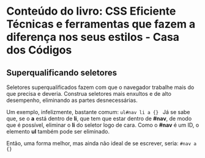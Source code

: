 # Conteúdo do livro: CSS Eficiente Técnicas e ferramentas que fazem a diferença nos seus estilos - Casa dos Códigos


## Superqualificando seletores
Seletores superqualificados fazem com que o navegador trabalhe mais do que precisa e deveria. Construa seletores mais enxultos e de alto desempenho, eliminando as partes desnecessárias.

Um exemplo, infelizmente, bastante comum:
``ul#nav li a {} ``
Já se sabe que, se o __a__ está dentro de __li__, que tem que estar dentro de __#nav__, de modo que é possível, eliminar o __li__ do seletor logo de cara. Como o __#nav__ é um ID, o elemento __ul__ também pode ser eliminado.

Então, uma forma melhor, mas ainda não ideal de se escrever, seria:
``#nav a {}``
